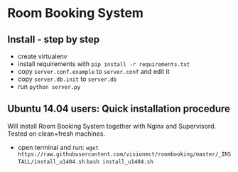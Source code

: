 Room Booking System
===================

Install - step by step
----------------------

* create virtualenv
* install requirements with `pip install -r requirements.txt`
* copy `server.conf.example` to `server.conf` and edit it
* copy `server.db.init` to `server.db`
* run `python server.py`

Ubuntu 14.04 users: Quick installation procedure
------------------------------------------------
Will install Room Booking System together with Nginx and Supervisord. Tested on clean+fresh machines. 

* open terminal and run:
`wget https://raw.githubusercontent.com/visionect/roombooking/master/_INSTALL/install_u1404.sh`
`bash install_u1404.sh`

